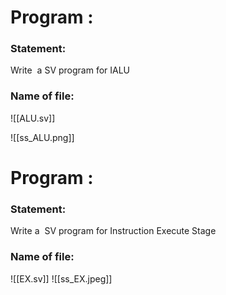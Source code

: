 
# Program : 
### Statement:
Write  a SV program for IALU

### Name of file:
![[ALU.sv]]

![[ss_ALU.png]]
# Program : 
### Statement:
Write a  SV program for Instruction Execute Stage

### Name of file:
![[EX.sv]]
![[ss_EX.jpeg]]

